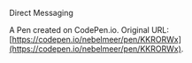 Direct Messaging

A Pen created on CodePen.io. Original URL: [https://codepen.io/nebelmeer/pen/KKRORWx](https://codepen.io/nebelmeer/pen/KKRORWx).

